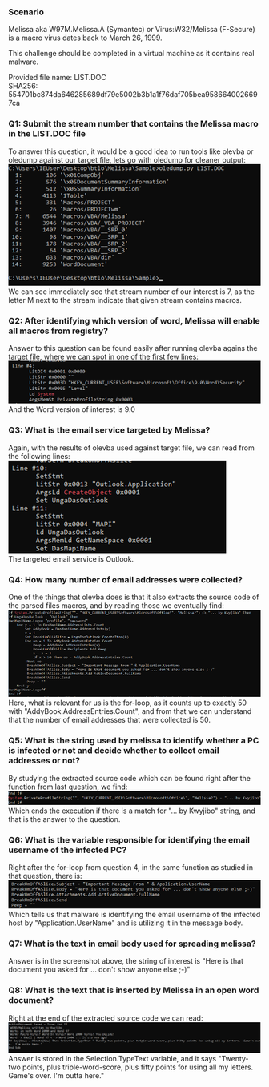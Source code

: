 ### Scenario

Melissa aka W97M.Melissa.A (Symantec) or Virus:W32/Melissa (F-Secure) is a macro virus dates back to March 26, 1999.  
  
This challenge should be completed in a virtual machine as it contains real malware.

Provided file name: LIST.DOC <br />
SHA256: 554701bc874da646285689df79e5002b3b1a1f76daf705bea9586640026697ca<br />

### Q1: Submit the stream number that contains the Melissa macro in the LIST.DOC file
To answer this question, it would be a good idea to run tools like olevba or oledump against our target file, lets go with oledump for cleaner output:<br />
<img src='png/Pasted image 20230130210438.png'><br />
We can see immediately see that stream number of our interest is 7, as the letter M next to the stream indicate that given stream contains macros.

### Q2: After identifying which version of word, Melissa will enable all macros from registry?
Answer to this question can be found easily after running olevba agains the target file, where we can spot in one of the first few lines:<br />
<img src='png/Pasted image 20230130210929.png'><br />
And the Word version of interest is 9.0

### Q3: What is the email service targeted by Melissa?
Again, with the results of olevba used against target file, we can read from the following lines:<br />
<img src='png/Pasted image 20230130211135.png'><br />
The targeted email service is Outlook.

### Q4: How many number of email addresses were collected?
One of the things that olevba does is that it also extracts the source code of the parsed files macros, and by reading those we eventually find:<br />
<img src='png/Pasted image 20230130211337.png'><br />
Here, what is relevant for us is the for-loop, as it counts up to exactly 50 with "AddyBook.AddressEntries.Count", and from that we can understand that the number of email addresses that were collected is 50.

### Q5: What is the string used by melissa to identify whether a PC is infected or not and decide whether to collect email addresses or not?
By studying the extracted source code which can be found right after the function from last question, we find:<br />
<img src='png/Pasted image 20230130211745.png'><br />
Which ends the execution if there is a match for "... by Kwyjibo" string, and that is the answer to the question.

### Q6: What is the variable responsible for identifying the email username of the infected PC?
Right after the for-loop from question 4, in the same function as studied in that question, there is:<br />
<img src='png/Pasted image 20230130212007.png'><br />
Which tells us that malware is identifying the email username of the infected host by "Application.UserName" and is utilizing it in the message body.

### Q7: What is the text in email body used for spreading melissa?
Answer is in the screenshot above, the string of interest is "Here is that document you asked for ... don't show anyone else ;-)"

### Q8: What is the text that is inserted by Melissa in an open word document?
Right at the end of the extracted source code we can read:<br />
<img src='png/Pasted image 20230130212219.png'><br />
Answer is stored in the Selection.TypeText variable, and it says "Twenty-two points, plus triple-word-score, plus fifty points for using all my letters.  Game's over.  I'm outta here."

